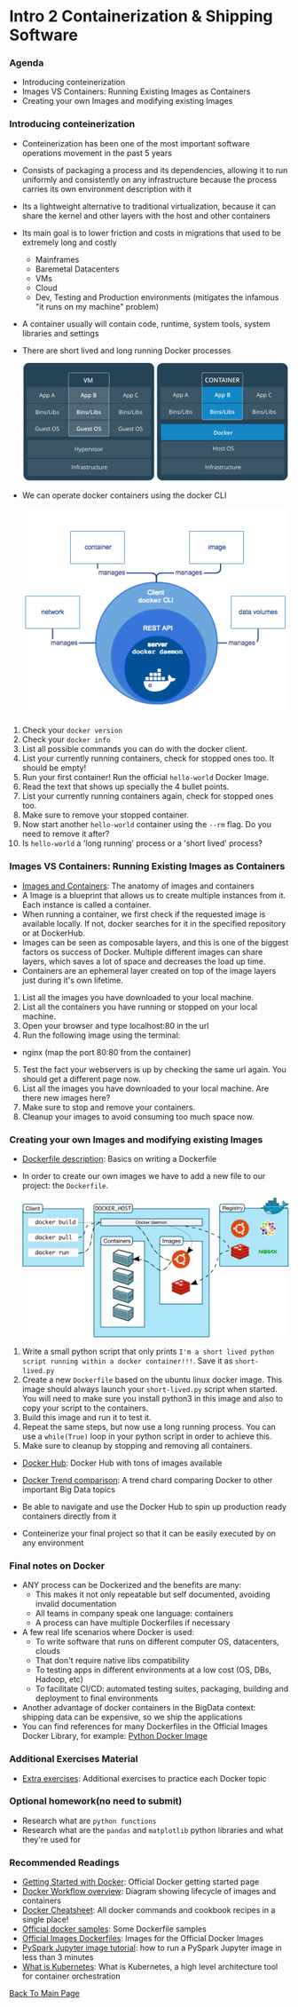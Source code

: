 # Intro 2 Containerization & Shipping Software

### Agenda
* Introducing conteinerization
* Images VS Containers: Running Existing Images as Containers
* Creating your own Images and modifying existing Images

### Introducing conteinerization
* Conteinerization has been one of the most important software operations movement in the past 5 years
* Consists of packaging a process and its dependencies, allowing it to run uniformly and consistently on any infrastructure because the process carries its own environment description with it
* Its a lightweight alternative to traditional virtualization, because it can share the kernel and other layers with the host and other containers
* Its main goal is to lower friction and costs in migrations that used to be extremely long and costly
  - Mainframes
  - Baremetal Datacenters
  - VMs
  - Cloud
  - Dev, Testing and Production environments (mitigates the infamous "it runs on my machine" problem)
* A container usually will contain code, runtime, system tools, system libraries and settings
* There are short lived and long running Docker processes  

     ![](./docker-files/Container.png)

* We can operate docker containers using the docker CLI

     ![](./docker-files/engine-components-flow.png)

1. Check your `docker version`
2. Check your `docker info`
3. List all possible commands you can do with the docker client.
4. List your currently running containers, check for stopped ones too. It should be empty!
5. Run your first container! Run the official `hello-world` Docker Image. 
6. Read the text that shows up specially the 4 bullet points.
7. List your currently running containers again, check for stopped ones too.
8. Make sure to remove your stopped container.
9. Now start another `hello-world` container using the `--rm` flag. Do you need to remove it after?
10. Is `hello-world` a 'long running' process or a 'short lived' process?

### Images VS Containers: Running Existing Images as Containers
* [Images and Containers](https://docs.docker.com/v17.09/engine/userguide/storagedriver/imagesandcontainers/): The anatomy of images and containers
* A Image is a blueprint that allows us to create multiple instances from it. Each instance is called a container.
* When running a container, we first check if the requested image is available locally. If not, docker searches for it in the specified repository or at DockerHub.
* Images can be seen as composable layers, and this is one of the biggest factors os success of Docker. Multiple different images can share layers, which saves a lot of space and decreases the load up time.
* Containers are an ephemeral layer created on top of the image layers just during it's own lifetime.

1. List all the images you have downloaded to your local machine.
2. List all the containers you have running or stopped on your local machine.
3. Open your browser and type localhost:80 in the url
4. Run the following image using the terminal:
* nginx (map the port 80:80 from the container)
5. Test the fact your webservers is up by checking the same url again. You should get a different page now.
6. List all the images you have downloaded to your local machine. Are there new images here?
7. Make sure to stop and remove your containers.
8. Cleanup your images to avoid consuming too much space now.

### Creating your own Images and modifying existing Images
* [Dockerfile description](https://docker-curriculum.com/#dockerfile): Basics on writing a Dockerfile
* In order to create our own images we have to add a new file to our project: the `Dockerfile`. 

     ![](./docker-files/architecture.svg)

1. Write a small python script that only prints `I'm a short lived python script running within a docker container!!!`. Save it as `short-lived.py`
2. Create a new `Dockerfile` based on the ubuntu linux docker image. This image should always launch your `short-lived.py` script when started. You will need to make sure you install python3 in this image and also to copy your script to the containers.
3. Build this image and run it to test it.
4. Repeat the same steps, but now use a long running process. You can use a `while(True)` loop in  your python script in order to achieve this.
5. Make sure to cleanup by stopping and removing all containers.

* [Docker Hub](https://hub.docker.com): Docker Hub with tons of images available
* [Docker Trend comparison](https://trends.google.com/trends/explore?date=today%205-y&geo=US&q=docker,big%20data,hadoop,machine%20learning): A trend chard comparing Docker to other important Big Data topics

* Be able to navigate and use the Docker Hub to spin up production ready containers directly from it
* Conteinerize your final project so that it can be easily executed by on any environment

### Final notes on Docker
* ANY process can be Dockerized and the benefits are many:
  - This makes it not only repeatable but self documented, avoiding invalid documentation
  - All teams in company speak one language: containers
  - A process can have multiple Dockerfiles if necessary
* A few real life scenarios where Docker is used:
  - To write software that runs on different computer OS, datacenters, clouds
  - That don't require native libs compatibility
  - To testing apps in different environments at a low cost (OS, DBs, Hadoop, etc)
  - To facilitate CI/CD: automated testing suites, packaging, building and deployment to final environments
* Another advantage of docker containers in the BigData context: shipping data can be expensive, so we ship the applications
* You can find references for many Dockerfiles in the Official Images Docker Library, for example: [Python Docker Image](https://github.com/docker-library/python)

### Additional Exercises Material
* [Extra exercises](./4-docker-exercises.md): Additional exercises to practice each Docker topic

### Optional homework(no need to submit)
* Research what are `python functions`
* Research what are the `pandas` and `matplotlib` python libraries and what they're used for

### Recommended Readings
* [Getting Started with Docker](https://docs.docker.com/get-started/): Official Docker getting started page
* [Docker Workflow overview](https://docs.docker.com/engine/docker-overview/): Diagram showing lifecycle of images and containers
* [Docker Cheatsheet](https://github.com/wsargent/docker-cheat-sheet): All docker commands and cookbook recipes in a single place!
* [Official docker samples](https://docs.docker.com/samples/): Some Dockerfile samples
* [Official Images Dockerfiles](https://github.com/docker-library/): Images for the Official Docker Images
* [PySpark Jupyter image tutorial](https://medium.com/@suci/running-pyspark-on-jupyter-notebook-with-docker-602b18ac4494): how to run a PySpark Jupyter image in less than 3 minutes
* [What is Kubernetes](https://kubernetes.io/docs/concepts/overview/what-is-kubernetes/): What is Kubernetes, a high level architecture tool for container orchestration

[Back To Main Page](./index.md)